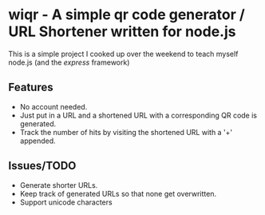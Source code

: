 wiqr - A simple qr code generator / URL Shortener written for node.js
===

This is a simple project I cooked up over the weekend to teach myself node.js (and the _express_ framework)

## Features
- No account needed.
- Just put in a URL and a shortened URL with a corresponding QR code is generated.
- Track the number of hits by visiting the shortened URL with a '+' appended.

## Issues/TODO
- Generate shorter URLs.
- Keep track of generated URLs so that none get overwritten.
- Support unicode characters
